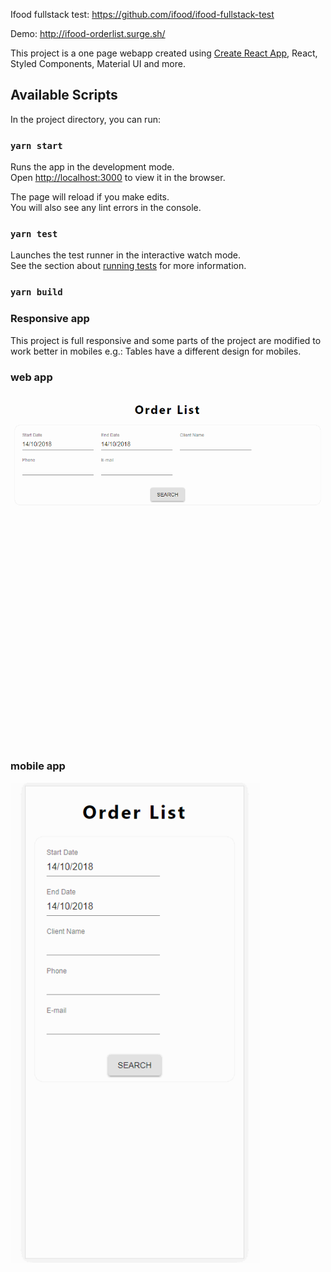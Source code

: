 Ifood fullstack test: https://github.com/ifood/ifood-fullstack-test

Demo: http://ifood-orderlist.surge.sh/

This project is a one page webapp created using [Create React App](https://github.com/facebook/create-react-app), React, Styled Components, Material UI and more.

## Available Scripts

In the project directory, you can run:

### `yarn start`

Runs the app in the development mode.<br>
Open [http://localhost:3000](http://localhost:3000) to view it in the browser.

The page will reload if you make edits.<br>
You will also see any lint errors in the console.

### `yarn test`

Launches the test runner in the interactive watch mode.<br>
See the section about [running tests](#running-tests) for more information.

### `yarn build`

### Responsive app

This project is full responsive and some parts of the project are modified to work better in mobiles e.g.: Tables have a different design for mobiles.

### web app

<img src="https://raw.githubusercontent.com/gugodoi/ifood-fullstack-test/master/client-app/docs/app-web.gif" width="600px" />

### mobile app

<img src="https://raw.githubusercontent.com/gugodoi/ifood-fullstack-test/master/client-app/docs/app-mobile.gif" width="400px" />
